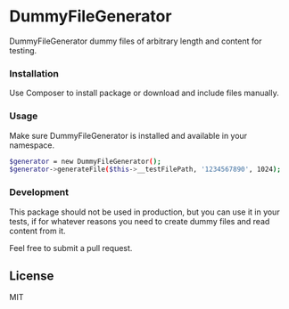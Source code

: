 # DummyFileGenerator

DummyFileGenerator dummy files of arbitrary length and content for testing.

### Installation
Use Composer to install package or download and include files manually.

### Usage
Make sure DummyFileGenerator is installed and available in your namespace.

```sh
$generator = new DummyFileGenerator();
$generator->generateFile($this->__testFilePath, '1234567890', 1024);
```
### Development
This package should not be used in production, but you can use it in your
tests, if for whatever reasons you need to create dummy files and read content
from it.

Feel free to submit a pull request.

License
----
MIT